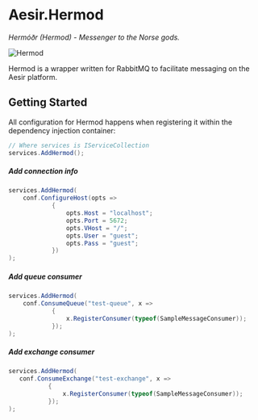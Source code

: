 # Aesir.Hermod
*Hermóðr (Hermod) - Messenger to the Norse gods.*

![Hermod](https://user-images.githubusercontent.com/11881500/201449784-c2cf3c06-e2a5-46bf-99f3-df56dfb4353a.png)

Hermod is a wrapper written for RabbitMQ to facilitate messaging on the Aesir platform.

##  Getting Started
All configuration for Hermod happens when registering it within the dependency injection container:
```csharp
// Where services is IServiceCollection
services.AddHermod();
```
##### Add connection info
```csharp
services.AddHermod(
	conf.ConfigureHost(opts =>
            {
                opts.Host = "localhost";
                opts.Port = 5672;
                opts.VHost = "/";
                opts.User = "guest";
                opts.Pass = "guest";
            })
);
```

##### Add queue consumer
```csharp
services.AddHermod(
	conf.ConsumeQueue("test-queue", x =>
            {
                x.RegisterConsumer(typeof(SampleMessageConsumer));
            });
);
```

##### Add exchange consumer
 ```csharp
services.AddHermod(
	conf.ConsumeExchange("test-exchange", x =>
            {
                x.RegisterConsumer(typeof(SampleMessageConsumer));
            });
);
```
